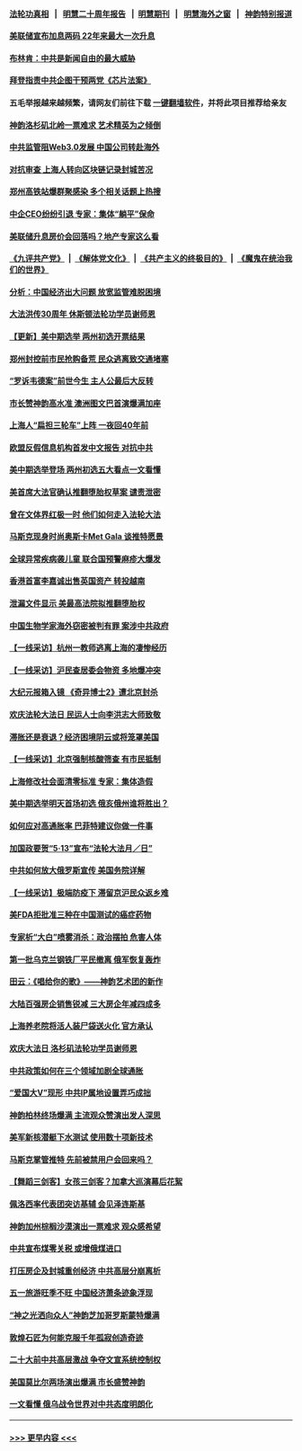 #### [法轮功真相](https://github.com/gfw-breaker/truth/blob/master/README.md?t=0) &nbsp;&nbsp;|&nbsp;&nbsp; [明慧二十周年报告](https://github.com/gfw-breaker/mh-reports/blob/master/README.md?t=0) &nbsp;&nbsp;|&nbsp;&nbsp;[明慧期刊](https://github.com/gfw-breaker/mh-qikan) &nbsp;&nbsp;|&nbsp;&nbsp; [明慧海外之窗](https://github.com/gfw-breaker/mh-news/blob/master/README.md?t=0) &nbsp;&nbsp;|&nbsp;&nbsp; [神韵特别报道](https://github.com/gfw-breaker/mh-news/blob/master/shenyun.md?t=0)
#### [美联储宣布加息两码 22年来最大一次升息](../pages/nf4514/n13727237.md?t=05050701) 
#### [布林肯：中共是新闻自由的最大威胁](../pages/nf4514/n13727223.md?t=05050701) 
#### [拜登指责中共企图干预两党《芯片法案》](../pages/nf4514/n13727200.md?t=05050701) 
#### 五毛举报越来越频繁，请网友们前往下载 [一键翻墙软件](https://github.com/gfw-breaker/ssr-accounts)，并将此项目推荐给亲友
#### [神韵洛杉矶北岭一票难求 艺术精英为之倾倒](../pages/nf4514/n13726995.md?t=05050701) 
#### [中共监管阻Web3.0发展 中国公司转赴海外](../pages/nf4514/n13727105.md?t=05050701) 
#### [对抗审查 上海人转向区块链记录封城苦况](../pages/nf4514/n13726776.md?t=05050701) 
#### [郑州高铁站爆群聚感染 多个相关话题上热搜](../pages/nf4514/n13726713.md?t=05050701) 
#### [中企CEO纷纷引退 专家：集体“躺平”保命](../pages/nf4514/n13726639.md?t=05050701) 
#### [美联储升息房价会回落吗？地产专家这么看](../pages/nf4514/n13726486.md?t=05050701) 
#### [《九评共产党》](https://github.com/begood0513/9ping.md/blob/master/README.md) &nbsp;|&nbsp; [《解体党文化》](../../../../jtdwh.md/blob/master/README.md)  &nbsp;|&nbsp; [《共产主义的终极目的》](../../../../gczydzjmd.md/blob/master/README.md) &nbsp;|&nbsp; [《魔鬼在统治我们的世界》](../../../../mgztzwmdsj.md/blob/master/README.md) 
#### [分析：中国经济出大问题 放宽监管难脱困境](../pages/nf4514/n13726532.md?t=05050701) 
#### [大法洪传30周年 休斯顿法轮功学员谢师恩](../pages/nf4514/n13726565.md?t=05050701) 
#### [【更新】美中期选举 两州初选开票结果](../pages/nf4514/n13726542.md?t=05050701) 
#### [郑州封控前市民抢购备荒 民众逃离致交通堵塞](../pages/nf4514/n13726411.md?t=05050701) 
#### [“罗诉韦德案”前世今生 主人公最后大反转](../pages/nf4514/n13726378.md?t=05050701) 
#### [市长赞神韵高水准 澳洲图文巴首演爆满加座](../pages/nf4514/n13726431.md?t=05050701) 
#### [上海人“扁担三轮车”上阵 一夜回40年前](../pages/nf4514/n13726372.md?t=05050701) 
#### [欧盟反假信息机构首发中文报告 对抗中共](../pages/nf4514/n13726403.md?t=05050701) 
#### [美中期选举登场 两州初选五大看点一文看懂](../pages/nf4514/n13726382.md?t=05050701) 
#### [美首席大法官确认推翻堕胎权草案 谴责泄密](../pages/nf4514/n13726380.md?t=05050701) 
#### [曾在文体界红极一时 他们如何走入法轮大法](../pages/nf4514/n13725670.md?t=05050701) 
#### [马斯克现身时尚奥斯卡Met Gala 谈推特愿景](../pages/nf4514/n13726328.md?t=05050701) 
#### [全球异常疾病袭儿童 联合国预警麻疹大爆发](../pages/nf4514/n13726348.md?t=05050701) 
#### [香港首富李嘉诚出售英国资产 转投越南](../pages/nf4514/n13726332.md?t=05050701) 
#### [泄漏文件显示 美最高法院拟推翻堕胎权](../pages/nf4514/n13726220.md?t=05050701) 
#### [中国生物学家海外窃密被判有罪 案涉中共政府](../pages/nf4514/n13726188.md?t=05050701) 
#### [【一线采访】杭州一教师逃离上海的凄惨经历](../pages/nf4514/n13726132.md?t=05050701) 
#### [【一线采访】沪民查居委会物资 多地爆冲突](../pages/nf4514/n13726070.md?t=05050701) 
#### [大纪元报箱入镜 《奇异博士2》遭北京封杀](../pages/nf4514/n13725845.md?t=05050701) 
#### [欢庆法轮大法日 民运人士向李洪志大师致敬](../pages/nf4514/n13725890.md?t=05050701) 
#### [滞胀还是衰退？经济困境阴云或将笼罩美国](../pages/nf4514/n13726114.md?t=05050701) 
#### [【一线采访】北京强制核酸筛查 有市民抵制](../pages/nf4514/n13726039.md?t=05050701) 
#### [上海修改社会面清零标准 专家：集体造假](../pages/nf4514/n13725902.md?t=05050701) 
#### [美中期选举明天首场初选 俄亥俄州谁将胜出？](../pages/nf4514/n13725682.md?t=05050701) 
#### [如何应对高通胀率 巴菲特建议你做一件事](../pages/nf4514/n13725711.md?t=05050701) 
#### [加国政要贺“5‧13”宣布“法轮大法月／日”](../pages/nf4514/n13724973.md?t=05050701) 
#### [中共如何放大俄罗斯宣传 美国务院详解](../pages/nf4514/n13725728.md?t=05050701) 
#### [【一线采访】极端防疫下 滞留京沪民众返乡难](../pages/nf4514/n13725538.md?t=05050701) 
#### [美FDA拒批准三种在中国测试的癌症药物](../pages/nf4514/n13725655.md?t=05050701) 
#### [专家析“大白”喷雾消杀：政治摆拍 危害人体](../pages/nf4514/n13725685.md?t=05050701) 
#### [第一批乌克兰钢铁厂平民撤离 俄军恢复轰炸](../pages/nf4514/n13725476.md?t=05050701) 
#### [田云：《唱给你的歌》——神韵艺术团的新作](../pages/nf4514/n13724634.md?t=05050701) 
#### [大陆百强房企销售锐减 三大房企年减四成多](../pages/nf4514/n13725322.md?t=05050701) 
#### [上海养老院将活人装尸袋送火化 官方承认](../pages/nf4514/n13725095.md?t=05050701) 
#### [欢庆大法日 洛杉矶法轮功学员谢师恩](../pages/nf4514/n13725123.md?t=05050701) 
#### [中共政策如何在三个领域加剧全球通胀](../pages/nf4514/n13725102.md?t=05050701) 
#### [“爱国大V”现形 中共IP属地设置弄巧成拙](../pages/nf4514/n13724963.md?t=05050701) 
#### [神韵柏林终场爆满 主流观众赞演出发人深思](../pages/nf4514/n13725028.md?t=05050701) 
#### [美军新核潜艇下水测试  使用数十项新技术](../pages/nf4514/n13724976.md?t=05050701) 
#### [马斯克掌管推特 先前被禁用户会回来吗？](../pages/nf4514/n13723662.md?t=05050701) 
#### [【舞蹈三剑客】女孩三剑客？加拿大巡演幕后花絮](../pages/nf4514/n13724436.md?t=05050701) 
#### [佩洛西率代表团突访基辅 会见泽连斯基](../pages/nf4514/n13724678.md?t=05050701) 
#### [神韵加州棕榈沙漠演出一票难求 观众感希望](../pages/nf4514/n13724825.md?t=05050701) 
#### [中共宣布煤零关税 或增俄煤进口](../pages/nf4514/n13724873.md?t=05050701) 
#### [打压房企及封城重创经济 中共高层分崩离析](../pages/nf4514/n13724872.md?t=05050701) 
#### [五一旅游旺季不旺 中国经济萧条迹象浮现](../pages/nf4514/n13724856.md?t=05050701) 
#### [“神之光洒向众人”神韵芝加哥罗斯蒙特爆满](../pages/nf4514/n13724758.md?t=05050701) 
#### [敦煌石匠为何能克服千年孤寂创造奇迹](../pages/nf4514/n13722819.md?t=05050701) 
#### [二十大前中共高层激战 争夺文宣系统控制权](../pages/nf4514/n13724822.md?t=05050701) 
#### [美国莫比尔两场演出爆满 市长盛赞神韵](../pages/nf4514/n13724575.md?t=05050701) 
#### [一文看懂 俄乌战令世界对中共态度明朗化](../pages/nf4514/n13723617.md?t=05050701) 

----
#### [ >>> 更早内容 <<< ](../indexes/nf4514-earlier.md)
